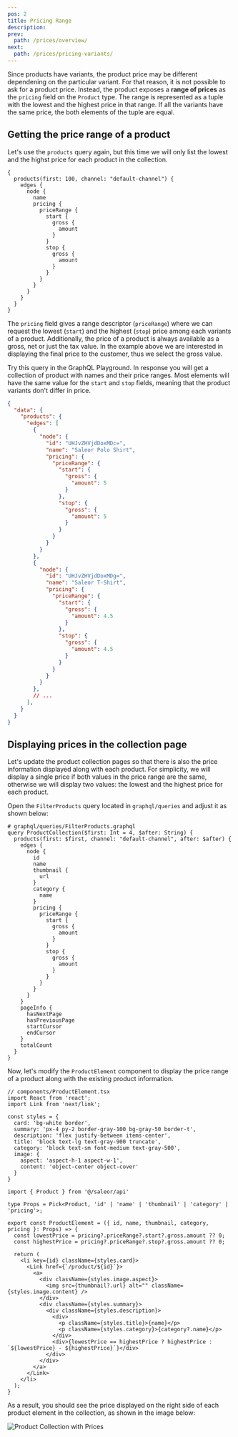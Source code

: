 ```yaml
---
pos: 2
title: Pricing Range 
description: 
prev:
  path: /prices/overview/
next:
  path: /prices/pricing-variants/
---
```


Since products have variants, the product price may be different dependening on the particular variant. For that reason, it is not possible to ask for a product price. Instead, the product exposes a **range of prices** as the `pricing` field on the `Product` type. The range is represented as a tuple with the lowest and the highest price in that range.  If all the variants have the same price, the both elements of the tuple are equal.

## Getting the price range of a product

Let's use the `products` query again, but this time we will only list the lowest and the highst price for each product in the collection. 

```graphql{6-18}
{
  products(first: 100, channel: "default-channel") {
    edges {
      node {
        name
        pricing {
          priceRange {
            start {
              gross {
                amount
              }
            }
            stop {
              gross {
                amount
              }
            }
          }
        }
      }
    }
  }
}
```

The `pricing` field gives a range descriptor (`priceRange`) where we can request the lowest (`start`) and the highest (`stop`) price among each variants of a product. Additionally, the price of a product is always available as a gross, net or just the tax value. In the example above we are interested in displaying the final price to the customer, thus we select the gross value.

Try this query in the GraphQL Playground. In response you will get a collection of product with names and their price ranges. Most elements will have the same value for the `start` and `stop` fields, meaning that the product variants don't differ in price.

```json
{
  "data": {
    "products": {
      "edges": [
        {
          "node": {
            "id": "UHJvZHVjdDoxMDc=",
            "name": "Saleor Polo Shirt",
            "pricing": {
              "priceRange": {
                "start": {
                  "gross": {
                    "amount": 5
                  }
                },
                "stop": {
                  "gross": {
                    "amount": 5
                  }
                }
              }
            }
          }
        },
        {
          "node": {
            "id": "UHJvZHVjdDoxMDg=",
            "name": "Saleor T-Shirt",
            "pricing": {
              "priceRange": {
                "start": {
                  "gross": {
                    "amount": 4.5
                  }
                },
                "stop": {
                  "gross": {
                    "amount": 4.5
                  }
                }
              }
            }
          }
        },
        // ...
      ],
    }
  }
}
```

## Displaying prices in the collection page

Let's update the product collection pages so that there is also the price information displayed along with each product. For simplicity, we will display a single price if both values in the price range are the same, otherwise we will display two values: the lowest and the highest price for each product.

Open the `FilterProducts` query located in `graphql/queries` and adjust it as shown below:

```graphql{14-27}
# graphql/queries/FilterProducts.graphql
query ProductCollection($first: Int = 4, $after: String) {
  products(first: $first, channel: "default-channel", after: $after) {
    edges {
      node {
        id
        name
        thumbnail {
          url
        }
        category {
          name
        }
        pricing {
          priceRange {
            start {
              gross {
                amount
              }
            }
            stop {
              gross {
                amount
              }
            }
          }
        }
      }
    }
    pageInfo {
      hasNextPage
      hasPreviousPage
      startCursor
      endCursor
    }
    totalCount
  }
}
```

Now, let's modify the `ProductElement` component to display the price range of a product along with the existing product information.

```tsx{8,19,21-23,33-39}
// components/ProductElement.tsx
import React from 'react';
import Link from 'next/link';

const styles = {
  card: 'bg-white border',
  summary: 'px-4 py-2 border-gray-100 bg-gray-50 border-t',
  description: 'flex justify-between items-center',
  title: 'block text-lg text-gray-900 truncate',
  category: 'block text-sm font-medium text-gray-500',
  image: {
    aspect: 'aspect-h-1 aspect-w-1',
    content: 'object-center object-cover'
  }
}

import { Product } from '@/saleor/api'

type Props = Pick<Product, 'id' | 'name' | 'thumbnail' | 'category' | 'pricing'>;

export const ProductElement = ({ id, name, thumbnail, category, pricing }: Props) => {
  const lowestPrice = pricing?.priceRange?.start?.gross.amount ?? 0;
  const highestPrice = pricing?.priceRange?.stop?.gross.amount ?? 0;

  return (
    <li key={id} className={styles.card}>
      <Link href={`/product/${id}`}>
        <a>
          <div className={styles.image.aspect}>
            <img src={thumbnail?.url} alt="" className={styles.image.content} />
          </div>
          <div className={styles.summary}>
            <div className={styles.description}>
              <div>
                <p className={styles.title}>{name}</p>
                <p className={styles.category}>{category?.name}</p>
              </div>
              <div>{lowestPrice == highestPrice ? highestPrice : `${lowestPrice} - ${highestPrice}`}</div>
            </div>
          </div>
        </a>
      </Link>
    </li>
  );
}
```

As a result, you should see the price displayed on the right side of each product element in the collection, as shown in the image below:

![Product Collection with Prices](/images/products-price-range.png)